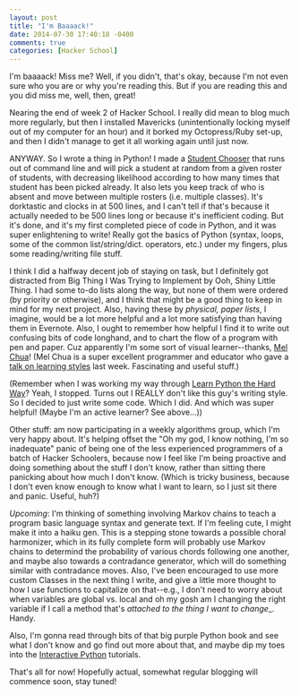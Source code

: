 ```yaml
---
layout: post
title: "I'm Baaaack!"
date: 2014-07-30 17:40:18 -0400
comments: true
categories: [Hacker School]
---
```


I'm baaaack! Miss me? Well, if you didn't, that's okay, because I'm not even sure who you are or why you're reading this. But if you are reading this and you did miss me, well, then, great!

Nearing the end of week 2 of Hacker School. I really did mean to blog much more regularly, but then I installed Mavericks (unintentionally locking myself out of my computer for an hour) and it borked my Octopress/Ruby set-up, and then I didn't manage to get it all working again until just now.

ANYWAY. So I wrote a thing in Python! I made a [Student Chooser](github.com/maianess/studentchooser) that runs out of command line and will pick  a student at random from a given roster of students, with decreasing likelihood according to how many times that student has been picked already. It also lets you keep track of who is absent and move between multiple rosters (i.e. multiple classes). It's dorktastic and clocks in at 500 lines, and I can't tell if that's because it actually needed to be 500 lines long or because it's inefficient coding. But it's done, and it's my first completed piece of code in Python, and it was super enlightening to write! Really got the basics of Python (syntax, loops, some of the common list/string/dict. operators, etc.) under my fingers, plus some reading/writing file stuff.

I think I did a halfway decent job of staying on task, but I definitely got distracted from Big Thing I Was Trying to Implement by Ooh, Shiny Little Thing. I had some to-do lists along the way, but none of them were ordered (by priority or otherwise), and I think that might be a good thing to keep in mind for my next project. Also, having these by _physical, paper lists_, I imagine, would be a lot more helpful and a lot more satisfying than having them in Evernote. Also, I ought to remember how helpful I find it to write out confusing bits of code longhand, and to chart the flow of a program with pen and paper. Cuz apparently I'm some sort of visual learner--thanks, [Mel Chua](http://melchua.com/)! (Mel Chua is a super excellent programmer and educator who gave a [talk on learning styles](http://blog.melchua.com/2013/06/19/hacker-school-session-engineering-learning-styles/) last week. Fascinating and useful stuff.)

(Remember when I was working my way through [Learn Python the Hard Way](http://learnpythonthehardway.org/book/)? Yeah, I stopped. Turns out I REALLY don't like this guy's writing style. So I decided to just write some code. Which I did. And which was super helpful! (Maybe I'm an active learner? See above...))

Other stuff: am now participating in a weekly algorithms group, which I'm very happy about. It's helping offset the "Oh my god, I know nothing, I'm so inadequate" panic of being one of the less experienced programmers of a batch of Hacker Schoolers, because now I feel like I'm being proactive and doing something about the stuff I don't know, rather than sitting there panicking about how much I don't know. (Which is tricky business, because I don't even know enough to know what I want to learn, so I just sit there and panic. Useful, huh?)

*Upcoming*: I'm thinking of something involving Markov chains to teach a program basic language syntax and generate text. If I'm feeling cute, I might make it into a haiku gen. This is a stepping stone towards a possible choral harmonizer, which in its fully complete form will probably use Markov chains to determind the probability of various chords following one another, and maybe also towards a contradance generator, which will do something similar with contradance moves. Also, I've been encouraged to use more custom Classes in the next thing I write, and give a little more thought to how I use functions to capitalize on that--e.g., I don't need to worry about when variables are global vs. local and oh my gosh am I changing the right variable if I call a method that's _attached to the thing I want to change__. Handy.

Also, I'm gonna read through bits of that big purple Python book and see what I don't know and go find out more about that, and maybe dip my toes into the [Interactive Python](http://interactivepython.org/) tutorials.

That's all for now! Hopefully actual, somewhat regular blogging will commence soon, stay tuned!